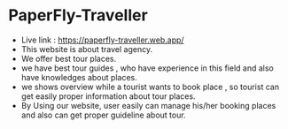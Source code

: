 # PaperFly-Traveller

- Live link : https://paperfly-traveller.web.app/
- This website is about travel agency.
- We offer best tour places.
- we have best tour guides , who have experience in this field and also have knowledges about places.
- we shows overview while a tourist wants to book place , so tourist can get easily proper information about tour places.
- By Using our website, user easily can manage his/her booking places and also can get proper guideline about tour.

